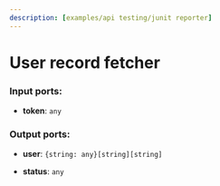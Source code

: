 ```yaml
---
description: [examples/api testing/junit reporter]
---
```


# User record fetcher

### Input ports:

* __token__: `any`

### Output ports:

* __user__: `{string: any}[string][string]`


* __status__: `any`


